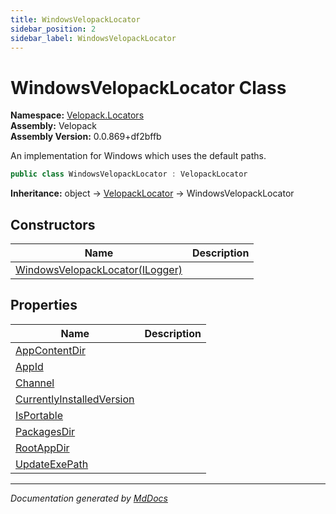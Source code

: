 ```yaml
---
title: WindowsVelopackLocator
sidebar_position: 2
sidebar_label: WindowsVelopackLocator
---
```

<!--  
  <auto-generated>   
    The contents of this file were generated by a tool.  
    Changes to this file may be list if the file is regenerated  
  </auto-generated>   
-->

# WindowsVelopackLocator Class

**Namespace:** [Velopack.Locators](../index.md)  
**Assembly:** Velopack  
**Assembly Version:** 0.0.869+df2bffb

An implementation for Windows which uses the default paths.

```csharp
public class WindowsVelopackLocator : VelopackLocator
```

**Inheritance:** object → [VelopackLocator](../VelopackLocator/index.md) → WindowsVelopackLocator

## Constructors

| Name                                                     | Description |
| -------------------------------------------------------- | ----------- |
| [WindowsVelopackLocator(ILogger)](constructors/index.md) |             |

## Properties

| Name                                                                 | Description |
| -------------------------------------------------------------------- | ----------- |
| [AppContentDir](properties/AppContentDir.md)                         |             |
| [AppId](properties/AppId.md)                                         |             |
| [Channel](properties/Channel.md)                                     |             |
| [CurrentlyInstalledVersion](properties/CurrentlyInstalledVersion.md) |             |
| [IsPortable](properties/IsPortable.md)                               |             |
| [PackagesDir](properties/PackagesDir.md)                             |             |
| [RootAppDir](properties/RootAppDir.md)                               |             |
| [UpdateExePath](properties/UpdateExePath.md)                         |             |

___

*Documentation generated by [MdDocs](https://github.com/ap0llo/mddocs)*
